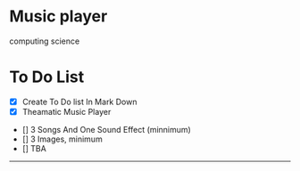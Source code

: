 # Music player
computing science

# To Do List
- [x] Create To Do list In Mark Down 
- [x] Theamatic Music Player
- [] 3 Songs And One Sound Effect (minnimum)
- [] 3 Images, minimum
- [] TBA

---
